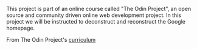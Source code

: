 This project is part of an online course called "The Odin Project", an open source and community driven online web development project. In this project we will be instructed to deconstruct and reconstruct the Google homepage. 

From The Odin Project's [curriculum](http://www.theodinproject.com/courses/web-development-101/lessons/html-css)